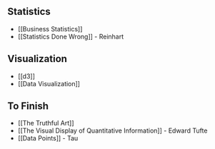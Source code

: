 ## Statistics

* [[Business Statistics]]
* [[Statistics Done Wrong]] - Reinhart

## Visualization

* [[d3]]
* [[Data Visualization]]

## To Finish

* [[The Truthful Art]]
* [[The Visual Display of Quantitative Information]] - Edward Tufte
* [[Data Points]] - Tau
